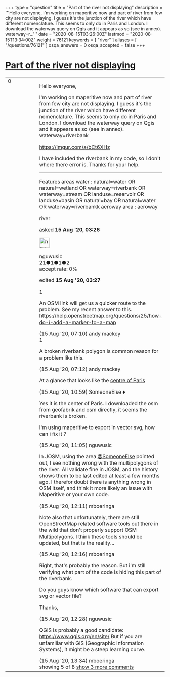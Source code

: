 +++
type = "question"
title = "Part of the river not displaying"
description = '''Hello everyone, I&#x27;m working on maperitive now and part of river from few city are not displaying. I guess it&#x27;s the junction of the river which have different nomenclature. This seems to only do in Paris and London. I download the waterway query on Qgis and it appears as so (see in annex). waterway=r...'''
date = "2020-08-15T03:26:00Z"
lastmod = "2020-08-15T13:34:00Z"
weight = 76121
keywords = [ "river" ]
aliases = [ "/questions/76121" ]
osqa_answers = 0
osqa_accepted = false
+++

<div class="headNormal">

# [Part of the river not displaying](/questions/76121/part-of-the-river-not-displaying)

</div>

<div id="main-body">

<div id="askform">

<table id="question-table" style="width:100%;">
<colgroup>
<col style="width: 50%" />
<col style="width: 50%" />
</colgroup>
<tbody>
<tr>
<td style="width: 30px; vertical-align: top"><div class="vote-buttons">
<span id="post-76121-upvote" class="ajax-command post-vote up" rel="nofollow" title="I like this post (click again to cancel)"> </span>
<div id="post-76121-score" class="post-score" title="current number of votes">
0
</div>
<span id="post-76121-downvote" class="ajax-command post-vote down" rel="nofollow" title="I dont like this post (click again to cancel)"> </span> <span id="favorite-mark" class="ajax-command favorite-mark" rel="nofollow" title="mark/unmark this question as favorite (click again to cancel)"> </span>
<div id="favorite-count" class="favorite-count">
&#10;</div>
</div></td>
<td><div id="item-right">
<div class="question-body">
<p>Hello everyone,</p>
<p>I'm working on maperitive now and part of river from few city are not displaying. I guess it's the junction of the river which have different nomenclature. This seems to only do in Paris and London. I download the waterway query on Qgis and it appears as so (see in annex). waterway=riverbank</p>
<p><a href="https://imgur.com/a/bCt6XHz">https://imgur.com/a/bCt6XHz</a></p>
<p>I have included the riverbank in my code, so I don't where there error is. Thanks for your help.</p>
<hr />
<p>Features areas water : natural=water OR natural=wetland OR waterway=riverbank OR waterway=stream OR landuse=reservoir OR landuse=basin OR natural=bay OR natural=water OR waterway=riverbankk aeroway area : aeroway</p>
</div>
<div id="question-tags" class="tags-container tags">
<span class="post-tag tag-link-river" rel="tag" title="see questions tagged &#39;river&#39;">river</span>
</div>
<div id="question-controls" class="post-controls">
&#10;</div>
<div class="post-update-info-container">
<div class="post-update-info post-update-info-user">
<p>asked <strong>15 Aug '20, 03:26</strong></p>
<img src="https://secure.gravatar.com/avatar/787f98b736ad558819e576b1597e1fea?s=32&amp;d=identicon&amp;r=g" class="gravatar" width="32" height="32" alt="nguwusic&#39;s gravatar image" />
<p><span>nguwusic</span><br />
<span class="score" title="21 reputation points">21</span><span title="1 badges"><span class="badge1">●</span><span class="badgecount">1</span></span><span title="1 badges"><span class="silver">●</span><span class="badgecount">1</span></span><span title="2 badges"><span class="bronze">●</span><span class="badgecount">2</span></span><br />
<span class="accept_rate" title="Rate of the user&#39;s accepted answers">accept rate:</span> <span title="nguwusic has no accepted answers">0%</span></p>
</div>
<div class="post-update-info post-update-info-edited">
<p><span> edited <strong>15 Aug '20, 03:27</strong> </span></p>
</div>
</div>
<div id="comments-container-76121" class="comments-container">
<span id="76122"></span>
<div id="comment-76122" class="comment">
<div id="post-76122-score" class="comment-score">
1
</div>
<div class="comment-text">
<p>An OSM link will get us a quicker route to the problem. See my recent answer to this. <a href="https://help.openstreetmap.org/questions/25/how-do-i-add-a-marker-to-a-map">https://help.openstreetmap.org/questions/25/how-do-i-add-a-marker-to-a-map</a></p>
</div>
<div id="comment-76122-info" class="comment-info">
<span class="comment-age">(15 Aug '20, 07:10)</span> <span class="comment-user userinfo">andy mackey</span>
</div>
</div>
<span id="76123"></span>
<div id="comment-76123" class="comment">
<div id="post-76123-score" class="comment-score">
1
</div>
<div class="comment-text">
<p>A broken riverbank polygon is common reason for a problem like this.</p>
</div>
<div id="comment-76123-info" class="comment-info">
<span class="comment-age">(15 Aug '20, 07:12)</span> <span class="comment-user userinfo">andy mackey</span>
</div>
</div>
<span id="76125"></span>
<div id="comment-76125" class="comment">
<div id="post-76125-score" class="comment-score">
&#10;</div>
<div class="comment-text">
<p>At a glance that looks like the <a href="https://www.openstreetmap.org/#map=16/48.8541/2.3521">centre of Paris</a></p>
</div>
<div id="comment-76125-info" class="comment-info">
<span class="comment-age">(15 Aug '20, 10:59)</span> <span class="comment-user userinfo">SomeoneElse ♦</span>
</div>
</div>
<span id="76126"></span>
<div id="comment-76126" class="comment">
<div id="post-76126-score" class="comment-score">
&#10;</div>
<div class="comment-text">
<p>Yes it is the center of Paris. I downloaded the osm from geofabrik and osm directly, it seems the riverbank is broken.</p>
<p>I'm using maperitive to export in vector svg, how can i fix it ?</p>
</div>
<div id="comment-76126-info" class="comment-info">
<span class="comment-age">(15 Aug '20, 11:05)</span> <span class="comment-user userinfo">nguwusic</span>
</div>
</div>
<span id="76127"></span>
<div id="comment-76127" class="comment">
<div id="post-76127-score" class="comment-score">
&#10;</div>
<div class="comment-text">
<p>In JOSM, using the area <a href="https://help.openstreetmap.org/users/387/someoneelse">@SomeoneElse</a> pointed out, I see nothing wrong with the multipolygons of the river. All validate fine in JOSM, and the history shows them to be last edited at least a few months ago. I therefor doubt there is anything wrong in OSM itself, and think it more likely an issue with Maperitive or your own code.</p>
</div>
<div id="comment-76127-info" class="comment-info">
<span class="comment-age">(15 Aug '20, 12:11)</span> <span class="comment-user userinfo">mboeringa</span>
</div>
</div>
<span id="76128"></span>
<div id="comment-76128" class="comment not_top_scorer">
<div id="post-76128-score" class="comment-score">
&#10;</div>
<div class="comment-text">
<p>Note also that unfortunately, there are still OpenStreetMap related software tools out there in the wild that don't properly support OSM Multipolygons. I think these tools should be updated, but that is the reality...</p>
</div>
<div id="comment-76128-info" class="comment-info">
<span class="comment-age">(15 Aug '20, 12:16)</span> <span class="comment-user userinfo">mboeringa</span>
</div>
</div>
<span id="76129"></span>
<div id="comment-76129" class="comment not_top_scorer">
<div id="post-76129-score" class="comment-score">
&#10;</div>
<div class="comment-text">
<p>Right, that's probably the reason. But i'm still verifying what part of the code is hiding this part of the riverbank.</p>
<p>Do you guys know which software that can export svg or vector file?</p>
<p>Thanks,</p>
</div>
<div id="comment-76129-info" class="comment-info">
<span class="comment-age">(15 Aug '20, 12:28)</span> <span class="comment-user userinfo">nguwusic</span>
</div>
</div>
<span id="76131"></span>
<div id="comment-76131" class="comment not_top_scorer">
<div id="post-76131-score" class="comment-score">
&#10;</div>
<div class="comment-text">
<p>QGIS is probably a good candidate: <a href="https://www.qgis.org/en/site/">https://www.qgis.org/en/site/</a> But if you are unfamiliar with GIS (Geographic Information Systems), it might be a steep learning curve.</p>
</div>
<div id="comment-76131-info" class="comment-info">
<span class="comment-age">(15 Aug '20, 13:34)</span> <span class="comment-user userinfo">mboeringa</span>
</div>
</div>
</div>
<div id="comment-tools-76121" class="comment-tools">
<span class="comments-showing"> showing 5 of 8 </span> <a href="#" class="show-all-comments-link">show 3 more comments</a>
</div>
<div class="clear">
&#10;</div>
<div id="comment-76121-form-container" class="comment-form-container">
&#10;</div>
<div class="clear">
&#10;</div>
</div></td>
</tr>
</tbody>
</table>

</div>

</div>

